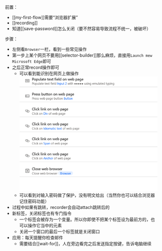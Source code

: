前置：
- [[my-first-flow]]需要“浏览器扩展”
- [[recording]]
- 知道[[save-password]]怎么关闭（要不然容易导致流程不统一，被破坏）

步骤：
- 左侧看`Browser`一栏，看到一些常见操作
- 第一步上某个网页不要用[[selector-builder]]那么麻烦，直接用`Launch mew Microsoft Edge`即可
- 之后正常record操作即可
    - 可以看到能识别在网页上做操作![](web.png)
    - 可以看到对输入密码做了保护，没有明文给出（当然你也可以结合浏览器记住密码功能）
- 过程中如果有跳转，recorder会自动attach跳转后的
- 新标签，关闭标签也有专门指令
  - 一个标签会被存为一个变量。所以你即使不把某个标签设为最前方的，也可以操作它当中的元素
  - 关闭一个窗口的最后一个标签就是关闭窗口
- 应用：每天提醒你检查邮件
  - 需要结合[[wait-for]]，人在旁边看完之后发送指定按键，告诉电脑继续